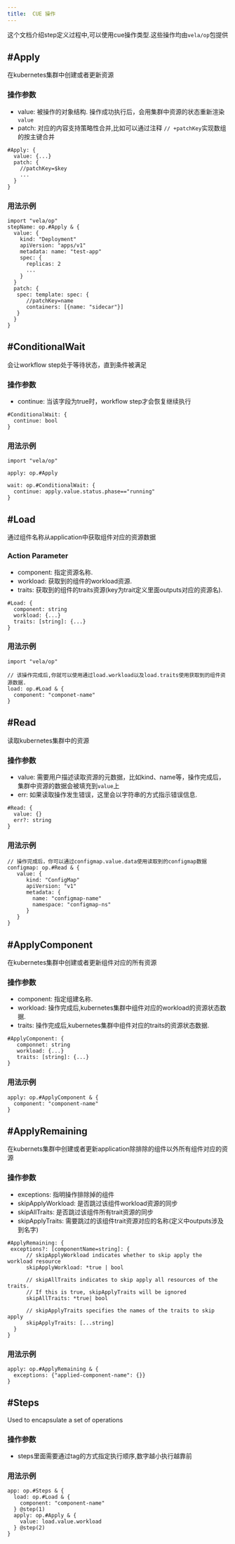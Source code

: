 ```yaml
---
title:  CUE 操作
---
```


这个文档介绍step定义过程中,可以使用cue操作类型.这些操作均由`vela/op`包提供

## #Apply
在kubernetes集群中创建或者更新资源
### 操作参数
- value: 被操作的对象结构. 操作成功执行后，会用集群中资源的状态重新渲染`value`
- patch: 对应的内容支持策略性合并,比如可以通过注释 `// +patchKey`实现数组的按主键合并
```
#Apply: {
  value: {...}
  patch: {
    //patchKey=$key
    ...
  }
}
```
### 用法示例
```
import "vela/op"
stepName: op.#Apply & {
  value: {
    kind: "Deployment"
    apiVersion: "apps/v1"
    metadata: name: "test-app"
    spec: { 
      replicas: 2
      ...
    }
  }
  patch: {
   spec: template: spec: {
      //patchKey=name
      containers: [{name: "sidecar"}]
   }
  }
}
```
## #ConditionalWait
会让workflow step处于等待状态，直到条件被满足
### 操作参数
- continue: 当该字段为true时，workflow step才会恢复继续执行
```
#ConditionalWait: {
  continue: bool
}
```
### 用法示例
```
import "vela/op"

apply: op.#Apply

wait: op.#ConditionalWait: {
  continue: apply.value.status.phase=="running"
}
```
## #Load
通过组件名称从application中获取组件对应的资源数据
### Action Parameter
- component: 指定资源名称.
- workload: 获取到的组件的workload资源.
- traits: 获取到的组件的traits资源(key为trait定义里面outputs对应的资源名).
```
#Load: {
  component: string
  workload: {...}
  traits: [string]: {...}
}
```
### 用法示例
```
import "vela/op"

// 该操作完成后,你就可以使用通过load.workload以及load.traits使用获取到的组件资源数据.
load: op.#Load & {
  component: "componet-name"
}
```
## #Read
读取kubernetes集群中的资源
### 操作参数
- value: 需要用户描述读取资源的元数据，比如kind、name等，操作完成后，集群中资源的数据会被填充到`value`上
- err: 如果读取操作发生错误，这里会以字符串的方式指示错误信息.
```
#Read: {
  value: {}
  err?: string
}
```
### 用法示例
```
// 操作完成后，你可以通过configmap.value.data使用读取到的configmap数据
configmap: op.#Read & {
   value: {
      kind: "ConfigMap"
      apiVersion: "v1"
      metadata: {
        name: "configmap-name"
        namespace: "configmap-ns"
      }
   }
}
```
## #ApplyComponent
在kubernetes集群中创建或者更新组件对应的所有资源
### 操作参数
- component: 指定组建名称.
- workload: 操作完成后,kubernetes集群中组件对应的workload的资源状态数据.
- traits: 操作完成后,kubernetes集群中组件对应的traits的资源状态数据.
```
#ApplyComponent: {
   componnet: string
   workload: {...}
   traits: [string]: {...}
}
```
### 用法示例
```
apply: op.#ApplyComponent & {
  component: "component-name"
}
```
## #ApplyRemaining
在kubernets集群中创建或者更新application除排除的组件以外所有组件对应的资源
### 操作参数
- exceptions: 指明操作排除掉的组件
- skipApplyWorkload: 是否跳过该组件workload资源的同步
- skipAllTraits: 是否跳过该组件所有trait资源的同步
- skipApplyTraits: 需要跳过的该组件trait资源对应的名称(定义中outputs涉及到名字)
```
#ApplyRemaining: {
 exceptions?: [componentName=string]: {
      // skipApplyWorkload indicates whether to skip apply the workload resource
      skipApplyWorkload: *true | bool
      
      // skipAllTraits indicates to skip apply all resources of the traits.
      // If this is true, skipApplyTraits will be ignored
      skipAllTraits: *true| bool

      // skipApplyTraits specifies the names of the traits to skip apply
      skipApplyTraits: [...string]
  }
}  
```
### 用法示例
```
apply: op.#ApplyRemaining & {
  exceptions: {"applied-component-name": {}}
}
```
## #Steps
Used to encapsulate a set of operations
### 操作参数
- steps里面需要通过tag的方式指定执行顺序,数字越小执行越靠前
### 用法示例
```
app: op.#Steps & {
  load: op.#Load & {
    component: "component-name"
  } @step(1)
  apply: op.#Apply & {
    value: load.value.workload
  } @step(2)
} 
```
